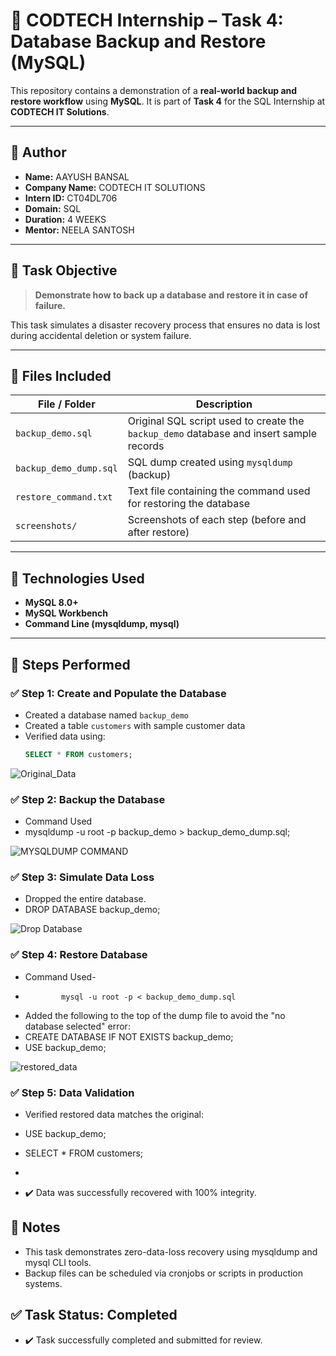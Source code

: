 # 🚀 CODTECH Internship – Task 4: Database Backup and Restore (MySQL)

This repository contains a demonstration of a **real-world backup and restore workflow** using **MySQL**. It is part of **Task 4** for the SQL Internship at **CODTECH IT Solutions**.

---

## 📢 Author

- **Name:** AAYUSH BANSAL  
- **Company Name:** CODTECH IT SOLUTIONS  
- **Intern ID:** CT04DL706  
- **Domain:** SQL  
- **Duration:** 4 WEEKS  
- **Mentor:** NEELA SANTOSH

---

## 📌 Task Objective
> **Demonstrate how to back up a database and restore it in case of failure.**

This task simulates a disaster recovery process that ensures no data is lost during accidental deletion or system failure.

---

## 📁 Files Included

| File / Folder              | Description |
|----------------------------|-------------|
| `backup_demo.sql`          | Original SQL script used to create the `backup_demo` database and insert sample records |
| `backup_demo_dump.sql`     | SQL dump created using `mysqldump` (backup) |
| `restore_command.txt`      | Text file containing the command used for restoring the database |
| `screenshots/`             | Screenshots of each step (before and after restore) |

---

## 🧠 Technologies Used

- **MySQL 8.0+**
- **MySQL Workbench**
- **Command Line (mysqldump, mysql)**

---

## 🔧 Steps Performed

### ✅ Step 1: Create and Populate the Database
- Created a database named `backup_demo`
- Created a table `customers` with sample customer data
- Verified data using:  
  ```sql
  SELECT * FROM customers;

![Original_Data](screenshots/Inner_Join.png)



### ✅ Step 2: Backup the Database
- Command Used
- mysqldump -u root -p backup_demo > backup_demo_dump.sql;

![MYSQLDUMP COMMAND](screenshots/Inner_Join.png)



### ✅ Step 3: Simulate Data Loss
- Dropped the entire database.
- DROP DATABASE backup_demo;

![Drop Database](screenshots/Inner_Join.png)



### ✅ Step 4: Restore Database
- Command Used-
-             mysql -u root -p < backup_demo_dump.sql

- Added the following to the top of the dump file to avoid the "no database selected" error:
- CREATE DATABASE IF NOT EXISTS backup_demo;
- USE backup_demo;

![restored_data](screenshots/Inner_Join.png)



### ✅ Step 5: Data Validation
- Verified restored data matches the original:

- USE backup_demo;
- SELECT * FROM customers;
-
-  ✔️ Data was successfully recovered with 100% integrity.


## 🧾 Notes

- This task demonstrates zero-data-loss recovery using mysqldump and mysql CLI tools.
- Backup files can be scheduled via cronjobs or scripts in production systems.


## ✅ Task Status: Completed

- ✔️ Task successfully completed and submitted for review.
